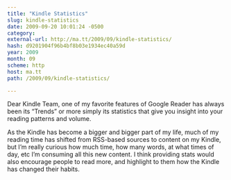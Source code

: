 ```yaml
---
title: "Kindle Statistics"
slug: kindle-statistics
date: 2009-09-20 10:01:24 -0500
category: 
external-url: http://ma.tt/2009/09/kindle-statistics/
hash: d9201904f96b4bf8b03e1934ec40a59d
year: 2009
month: 09
scheme: http
host: ma.tt
path: /2009/09/kindle-statistics/

---
```


Dear Kindle Team, one of my favorite features of Google Reader has always been its “Trends” or more simply its statistics that give you insight into your reading patterns and volume.

As the Kindle has become a bigger and bigger part of my life, much of my reading time has shifted from RSS-based sources to content on my Kindle, but I’m really curious how much time, how many words, at what times of day, etc I’m consuming all this new content. I think providing stats would also encourage people to read more, and highlight to them how the Kindle has changed their habits.

